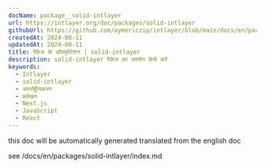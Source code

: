 ```yaml
---
docName: package__solid-intlayer
url: https://intlayer.org/doc/packages/solid-intlayer
githubUrl: https://github.com/aymericzip/intlayer/blob/main/docs/en/packages/solid-intlayer/index.md
createdAt: 2024-08-11
updatedAt: 2024-08-11
title: पैकेज के डॉक्यूमेंटेशन | solid-intlayer
description: solid-intlayer पैकेज का उपयोग कैसे करें
keywords:
  - Intlayer
  - solid-intlayer
  - अंतर्राष्ट्रीयकरण
  - प्रलेखन
  - Next.js
  - JavaScript
  - React
---
```


this doc will be automatically generated translated from the english doc

see /docs/en/packages/solid-intlayer/index.md
